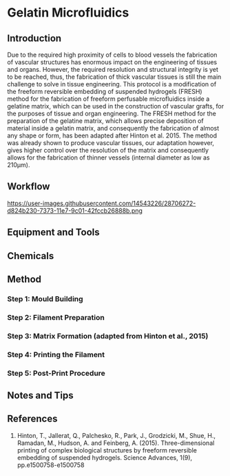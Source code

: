 # Gelatin Microfluidics
## Introduction

Due to the required high proximity of cells to blood vessels the fabrication of vascular structures has enormous impact on the engineering of tissues and organs. However, the required resolution and structural integrity is yet to be reached, thus, the fabrication of thick vascular tissues is still the main challenge to solve in tissue engineering.
This protocol is a modification of the freeform reversible embedding of suspended hydrogels (FRESH) method for the fabrication of freeform perfusable microfluidics inside a gelatine matrix, which can be used in the construction of vascular grafts, for the purposes of tissue and organ engineering.
The FRESH method for the preparation of the gelatine matrix, which allows precise deposition of material inside a gelatin matrix, and consequently the fabrication of almost any shape or form, has been adapted after Hinton et al. 2015. The method was already shown to produce vascular tissues, our adaptation however, gives higher control over the resolution of the matrix and consequently allows for the fabrication of thinner vessels (internal diameter as low as 210μm). 

## Workflow
https://user-images.githubusercontent.com/14543226/28706272-d824b230-7373-11e7-9c01-42fccb26888b.png
## Equipment and Tools

## Chemicals

## Method

### Step 1: Mould Building

### Step 2: Filament Preparation

### Step 3: Matrix Formation (adapted from Hinton et al., 2015)

### Step 4: Printing the Filament

### Step 5: Post-Print Procedure

## Notes and Tips

## References
1. Hinton, T., Jallerat, Q., Palchesko, R., Park, J., Grodzicki, M., Shue, H., Ramadan, M., Hudson, A. and Feinberg, A. (2015). Three-dimensional printing of complex biological structures by freeform reversible embedding of suspended hydrogels. Science Advances, 1(9), pp.e1500758-e1500758

